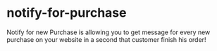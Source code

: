 # notify-for-purchase
Notify for new Purchase is allowing you to get message for every new purchase on your website in a second that customer finish his order!
